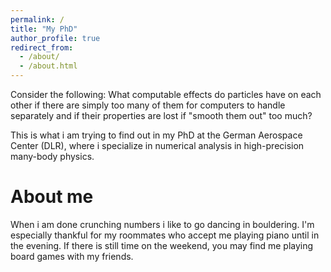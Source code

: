 ```yaml
---
permalink: /
title: "My PhD"
author_profile: true
redirect_from: 
  - /about/
  - /about.html
---
```


Consider the following: What computable effects do particles have on each other if there are simply too many of them for computers to handle separately and if their properties are lost if "smooth them out" too much? 

This is what i am trying to find out in my PhD at the German Aerospace Center (DLR), where i specialize in numerical analysis in high-precision many-body physics. 

About me
======
When i am done crunching numbers i like to go dancing in bouldering.
I'm especially thankful for my roommates who accept me playing piano until in the evening.
If there is still time on the weekend, you may find me playing board games with my friends.
